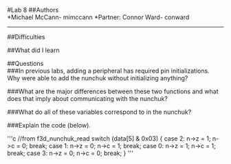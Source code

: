 #Lab 8 
##Authors  
*Michael McCann- mimccann
*Partner: Connor Ward- conward
  
---

##Difficulties  


##What did I learn  


##Questions  
###In previous labs, adding a peripheral has required pin initializations. Why were able to add the nunchuk without initializing anything?  


###What are the major differences between these two functions and what does that imply about communicating with the nunchuk?  


###What do all of these variables correspond to in the nunchuk?  


###Explain the code (below).

'''c
//from f3d_nunchuk_read
  switch (data[5] & 0x03) {
  case 2:
    n->z = 1;
    n->c = 0;
    break;
  case 1:
    n->z = 0;
    n->c = 1;
    break;
  case 0:
    n->z = 1;
    n->c = 1;
    break;
  case 3:
    n->z = 0;
    n->c = 0;
    break;
  }
'''
